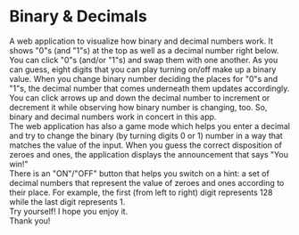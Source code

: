 # Binary & Decimals

A web application to visualize how binary and decimal numbers work. It shows "0"s (and "1"s) at the top as well as a decimal number right below. You can click "0"s (and/or "1"s) and swap them with one another. As you can guess, eight digits that you can play turning on/off make up a binary value. When you change binary number deciding the places for "0"s and "1"s, the decimal number that comes underneath them updates accordingly. You can click arrows up and down the decimal number to increment or decrement it while observing how binary number is changing, too. So, binary and decimal numbers work in concert in this app. <br>
The web application has also a game mode which helps you enter a decimal and try to change the binary (by turning digits 0 or 1) number in a way that matches the value of the input. When you guess the correct disposition of zeroes and ones, the application displays the announcement that says "You win!" <br>
There is an "ON"/"OFF" button that helps you switch on a hint: a set of decimal numbers that represent the value of zeroes and ones according to their place. For example, the first (from left to right) digit represents 128 while the last digit represents 1. <br>
Try yourself! I hope you enjoy it. <br>
Thank you! 
